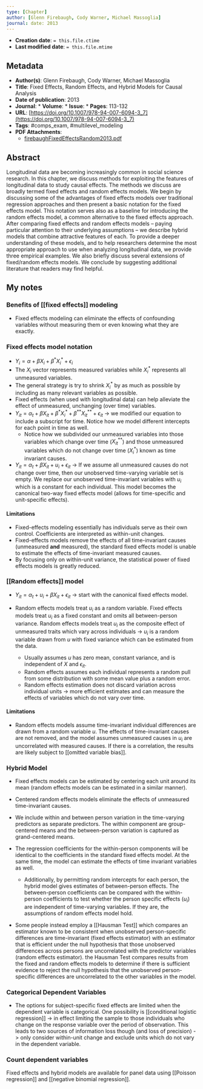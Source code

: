 ```yaml
---
type: [Chapter]
author: [Glenn Firebaugh, Cody Warner, Michael Massoglia]
journal: date: 2013
---
```


* **Creation date**: `= this.file.ctime`
* **Last modified date**: `= this.file.mtime`

## Metadata

* **Author(s)**: Glenn Firebaugh, Cody Warner, Michael Massoglia
* **Title**: Fixed Effects, Random Effects, and Hybrid Models for Causal Analysis
* **Date of publication**: 2013
* **Journal**: * **Volume**: * **Issue**: * **Pages**: 113-132
* **URL**: [https://doi.org/10.1007/978-94-007-6094-3_7](https://doi.org/10.1007/978-94-007-6094-3_7)
* **Tags**: #comps_exam, #multilevel_modeling
* **PDF Attachments**:
  * [firebaughFixedEffectsRandom2013.pdf](zotero://open-pdf/library/items/TWXAPTWF)

## Abstract

Longitudinal data are becoming increasingly common in social science research. In this chapter, we discuss methods for exploiting the features of longitudinal data to study causal effects. The methods we discuss are broadly termed fixed effects and random effects models. We begin by discussing some of the advantages of fixed effects models over traditional regression approaches and then present a basic notation for the fixed effects model. This notation serves also as a baseline for introducing the random effects model, a common alternative to the fixed effects approach. After comparing fixed effects and random effects models – paying particular attention to their underlying assumptions – we describe hybrid models that combine attractive features of each. To provide a deeper understanding of these models, and to help researchers determine the most appropriate approach to use when analyzing longitudinal data, we provide three empirical examples. We also briefly discuss several extensions of fixed/random effects models. We conclude by suggesting additional literature that readers may find helpful.

## My notes

### Benefits of [[fixed effects]] modeling

* Fixed effects modeling can eliminate the effects of confounding variables without measuring them or even knowing what they are exactly.

### Fixed effects model notation

* $Y_{i} = \alpha + \beta X_{i} + \beta^* X^*_i + \epsilon_i$
* The $X_i$ vector represents measured variables while $X^*_i$ represents all unmeasured variables.
* The general strategy is try to shrink $X^*_i$ by as much as possible by including as many relevant variables as possible.
* Fixed effects (when used with longitudinal data) can help alleviate the effect of unmeasured, unchanging (over time) variables.
* $Y_{it} = \alpha_t + \beta X_{it} + \beta^* X^*_{i} + \beta^{**} X^{**}_{it} + \epsilon_{it}$ -> we modified our equation to include a subscript for time. Notice how we model different intercepts for each point in time as well.
	* Notice how we subdivided our unmeasured variables into those variables which change over time ($X^{**}_{it}$) and those unmeasured variables which do not change over time ($X^*_i$) known as time invariant causes.
* $Y_{it} = \alpha_t + \beta X_{it} + u_{i} + \epsilon_{it}$ -> If we assume all unmeasured causes do not change over time, then our unobserved time-varying variable set is empty. We replace our unobserved time-invariant variables with $u_i$ which is a constant for each individual. This model becomes the canonical two-way fixed effects model (allows for time-specific and unit-specific effects).

#### Limitations

* Fixed-effects modeling essentially has individuals serve as their own control. Coefficients are interpreted as within-unit changes.
* Fixed-effects models remove the effects of all time-invariant causes (unmeasured **and** measured), the standard fixed effects model is unable to estimate the effects of time-invariant measured causes.
* By focusing only on within-unit variance, the statistical power of fixed effects models is greatly reduced.

### [[Random effects]] model

* $Y_{it} = \alpha_t + u_{i} + \beta X_{it} + \epsilon_{it}$ -> start with the canonical fixed effects model.
  
* Random effects models treat $u_i$ as a random variable. Fixed effects models treat $u_i$ as a fixed constant and omits all between-person variance. Random effects models treat $u_i$ as the composite effect of unmeasured traits which vary across individuals -> $u_i$ is a random variable drawn from $u$ with fixed variance which can be estimated from the data.
	* Usually assumes $u$ has zero mean, constant variance, and is independent of $X$ and $\epsilon_{it}$.
	* Random effects assumes each individual represents a random pull from some distribution with some mean value plus a random error.
	* Random effects estimation does not discard variation across individual units -> more efficient estimates and can measure the effects of variables which do not vary over time.

#### Limitations

* Random effects models assume time-invariant individual differences are drawn from a random variable $u$. The effects of time-invariant causes are not removed, and the model assumes unmeasured causes in $u_i$ are uncorrelated with measured causes. If there is a correlation, the results are likely subject to [[omitted variable bias]].


### Hybrid Model

* Fixed effects models can be estimated by centering each unit around its mean (random effects models can be estimated in a similar manner).
  
* Centered random effects models eliminate the effects of unmeasured time-invariant causes.
  
* We include within and between person variation in the time-varying predictors as separate predictors. The within component are group-centered means and the between-person variation is captured as grand-centered means.
  
* The regression coefficients for the within-person components will be identical to the coefficients in the standard fixed effects model. At the same time, the model can estimate the effects of time invariant variables as well.
  
	* Additionally, by permitting random intercepts for each person, the hybrid model gives estimates of between-person effects. The between-person coefficients can be compared with the within-person coefficients to test whether the person specific effects ($u_i$) are independent of time-varying variables. If they are, the assumptions of random effects model hold.
	  
* Some people instead employ a [[Hausman Test]] which compares an estimator known to be consistent when unobserved person-specific differences are time-invariant (fixed effects estimator) with an estimator that is efficient under the null hypothesis that those unobserved differences across persons are uncorrelated with the predictor variables (random effects estimator). the Hausman Test compares results from the fixed and random effects models to determine if there is sufficient evidence to reject the null hypothesis that the unobserved person-specific differences are uncorrelated to the other variables in the model.

### Categorical Dependent Variables

* The options for subject-specific fixed effects are limited when the dependent variable is categorical. One possibility is [[conditional logistic regression]] -> in effect limiting the sample to those individuals who change on the response variable over the period of observation. This leads to two sources of information loss though (and loss of precision) -> only consider within-unit change and exclude units which do not vary in the dependent variable.

### Count dependent variables

Fixed effects and hybrid models are available for panel data using [[Poisson regression]] and [[negative binomial regression]]. 